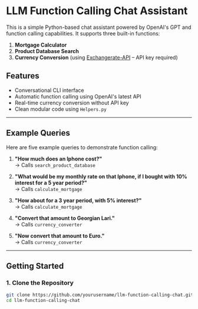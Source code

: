 # LLM Function Calling Chat Assistant

This is a simple Python-based chat assistant powered by OpenAI's GPT and function calling capabilities. It supports three built-in functions:

1. **Mortgage Calculator**
2. **Product Database Search**
3. **Currency Conversion** (using [Exchangerate-API](https://www.exchangerate-api.com/) – API key required)

## Features

- Conversational CLI interface
- Automatic function calling using OpenAI's latest API
- Real-time currency conversion without API key
- Clean modular code using `Helpers.py`

---

## Example Queries

Here are five example queries to demonstrate function calling:

1. **"How much does an Iphone cost?"**  
   → Calls `search_product_database`

2. **"What would be my monthly rate on that Iphone, if I bought with 10% interest for a 5 year period?"**  
   → Calls `calculate_mortgage`

3. **"How about for a 3 year period, with 5% interest?"**  
   → Calls `calculate_mortgage`

4. **"Convert that amount to Georgian Lari."**  
   → Calls `currency_converter`

5. **"Now convert that amount to Euro."**  
   → Calls `currency_converter`

---

##  Getting Started

### 1. Clone the Repository

```bash
git clone https://github.com/yourusername/llm-function-calling-chat.git
cd llm-function-calling-chat
